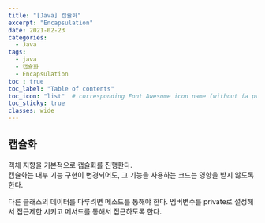 ```yaml
---
title: "[Java] 캡슐화"
excerpt: "Encapsulation"
date: 2021-02-23
categories:
  - Java
tags:
  - java
  - 캡슐화
  - Encapsulation
toc : true
toc_label: "Table of contents"
toc_icon: "list"  # corresponding Font Awesome icon name (without fa prefix)
toc_sticky: true
classes: wide
---
```


## 캡슐화

객체 지향을 기본적으로 캡슐화를 진행한다.  
캡슐화는 내부 기능 구현이 변경되어도, 그 기능을 사용하는 코드는 영향을 받지 않도록 한다.  

다른 클래스의 데이터를 다루려면 메소드를 통해야 한다. 멤버변수를 private로 설정해서 접근제한 시키고 메서드를 통해서 접근하도록 한다.  